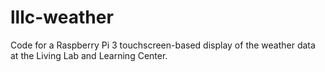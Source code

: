 # lllc-weather
Code for a Raspberry Pi 3 touchscreen-based display of the weather data at the Living Lab and Learning Center.
